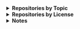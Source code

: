 
<!-- Begin_Repositories_by_Topic -->
<details>
<summary><b>Repositories by Topic</b></summary>

*The list below was generated based on the Topics assigned to each public repository as of 2024-01-26. Any repository may be under multiple topics.*

<details>
<summary>Azure <sup>(8)</sup></summary>
<ul>
<li><a href="https://github.com/wmelvin/az-vm-laz-build">az-vm-laz-build</a> - Scripts to create, run, and delete an Azure VM for building a Lazarus project (not quite a pipeline)</li>
<li><a href="https://github.com/wmelvin/azfunc-md-csv">azfunc-md-csv</a> - Azure Function (Python) that creates a Markdown table from a CSV file.</li>
<li><a href="https://github.com/wmelvin/blobby-tables">blobby-tables</a> - Explore Azure Storage blobs and tables.</li>
<li><a href="https://github.com/wmelvin/flask-file-up">flask-file-up</a> - File Upload using Flask - demo - work-in-progress</li>
<li><a href="https://github.com/wmelvin/flask-fileup-az">flask-fileup-az</a> - File Upload using Flask, Azure Storage, and MSAL. Demo/work-in-progress.</li>
<li><a href="https://github.com/wmelvin/funcisox">funcisox</a> - Use Azure Durable Functions to process audio with the Sox utility (work-in-progress learning project).</li>
<li><a href="https://github.com/wmelvin/try-az-pwsh">try-az-pwsh</a> - Scripts from exploring Azure CLI and PowerShell.</li>
<li><a href="https://github.com/wmelvin/try-azure-ocr">try-azure-ocr</a> - Try using Azure Form Recognizer to extract text from images of book covers.</li>
</ul>
</details>
<details>
<summary>Azure Functions <sup>(2)</sup></summary>
<ul>
<li><a href="https://github.com/wmelvin/azfunc-md-csv">azfunc-md-csv</a> - Azure Function (Python) that creates a Markdown table from a CSV file.</li>
<li><a href="https://github.com/wmelvin/funcisox">funcisox</a> - Use Azure Durable Functions to process audio with the Sox utility (work-in-progress learning project).</li>
</ul>
</details>
<details>
<summary>azure-custom-script-extension <sup>(1)</sup></summary>
<ul>
<li><a href="https://github.com/wmelvin/az-vm-laz-build">az-vm-laz-build</a> - Scripts to create, run, and delete an Azure VM for building a Lazarus project (not quite a pipeline)</li>
</ul>
</details>
<details>
<summary>backups <sup>(3)</sup></summary>
<ul>
<li><a href="https://github.com/wmelvin/backup-rotation">backup-rotation</a> - Backup rotation plan generator. (MIT License)</li>
<li><a href="https://github.com/wmelvin/bak-to-git">bak-to-git</a> - Create initial git commit history from work-in-progress backups. (MIT License)</li>
<li><a href="https://github.com/wmelvin/wipbak">wipbak</a> - Work-in-progress backup script. (MIT License)</li>
</ul>
</details>
<details>
<summary>bash <sup>(2)</sup></summary>
<ul>
<li><a href="https://github.com/wmelvin/venvup">venvup</a> - Bash script to set up a Python virtual environment (venv) in the current directory. (MIT License)</li>
<li><a href="https://github.com/wmelvin/wipbak">wipbak</a> - Work-in-progress backup script. (MIT License)</li>
</ul>
</details>
<details>
<summary>C# <sup>(5)</sup></summary>
<ul>
<li><a href="https://github.com/wmelvin/blobby-tables">blobby-tables</a> - Explore Azure Storage blobs and tables.</li>
<li><a href="https://github.com/wmelvin/funcisox">funcisox</a> - Use Azure Durable Functions to process audio with the Sox utility (work-in-progress learning project).</li>
<li><a href="https://github.com/wmelvin/scaffold-identity-cli">scaffold-identity-cli</a> - Explore identity scaffolding using dotnet CLI on Linux.</li>
<li><a href="https://github.com/wmelvin/scaffold-identity-vs">scaffold-identity-vs</a> - Explore identity scaffolding in VS-2022.</li>
<li><a href="https://github.com/wmelvin/try-azure-ocr">try-azure-ocr</a> - Try using Azure Form Recognizer to extract text from images of book covers.</li>
</ul>
</details>
<details>
<summary>Command-Line Tool <sup>(21)</sup></summary>
<ul>
<li><a href="https://github.com/wmelvin/backup-rotation">backup-rotation</a> - Backup rotation plan generator. (MIT License)</li>
<li><a href="https://github.com/wmelvin/bak-to-git">bak-to-git</a> - Create initial git commit history from work-in-progress backups. (MIT License)</li>
<li><a href="https://github.com/wmelvin/fewtilities">fewtilities</a> - A few utilities. (MIT License)</li>
<li><a href="https://github.com/wmelvin/filelist-tools">filelist-tools</a> - Tools for making and working with a filelist (an inventory of files in a given location). (MIT License)</li>
<li><a href="https://github.com/wmelvin/firefox-bookmark-export">firefox-bookmark-export</a> - Exports Firefox bookmarks to a single HTML file (and more). (MIT License)</li>
<li><a href="https://github.com/wmelvin/firefox-places">firefox-places</a> - Command-line tool to export some items from the Firefox places.sqlite database. (MIT License)</li>
<li><a href="https://github.com/wmelvin/git-log-md">git-log-md</a> - Uses 'git log' to create a Markdown document listing message, hash, and timestamp for each commit. (MIT License)</li>
<li><a href="https://github.com/wmelvin/git-status-report">git-status-report</a> - Command-line utility that writes a text file listing status info for Git repos found under a given path. (MIT License)</li>
<li><a href="https://github.com/wmelvin/github-repo-info">github-repo-info</a> - A set of Python scripts for retrieving, and working with, data from the GitHub API. (MIT License)</li>
<li><a href="https://github.com/wmelvin/image-snip">image-snip</a> - Command-line utility to apply same crop and/or zoom to a batch of images. (MIT License)</li>
<li><a href="https://github.com/wmelvin/index-images">index-images</a> - Scan a directory and create a HTML index of images. (MIT License)</li>
<li><a href="https://github.com/wmelvin/libreoffice-doc-to-txt">libreoffice-doc-to-txt</a> - Python script that runs the libreoffice executable to convert ODT, DOC, and DOCX files to TXT. (MIT License)</li>
<li><a href="https://github.com/wmelvin/masht">masht</a> - Reads a Markdown file and writes a HTML file by the same name, with a '.AS.html' suffix. (MIT License)</li>
<li><a href="https://github.com/wmelvin/montage">montage</a> - Creates a montage given a list of images and parameters for placing them. (MIT License)</li>
<li><a href="https://github.com/wmelvin/mp3pic">mp3pic</a> - Add a cover-art image to a mp3 file. (MIT License)</li>
<li><a href="https://github.com/wmelvin/sausage">sausage</a> - Command-line tool to capture help/usage message and insert into a copy of a Markdown document. (MIT License)</li>
<li><a href="https://github.com/wmelvin/scapr">scapr</a> - A Python script that uses Pillow's ImageGrab to capture screenshots. (MIT License)</li>
<li><a href="https://github.com/wmelvin/smb-conf-csv">smb-conf-csv</a> - Command-line tool to read a Samba config file and write some file share details as CSV. (MIT License)</li>
<li><a href="https://github.com/wmelvin/todolister">todolister</a> - Command-line tool scans text files and generates a HTML report listing found to-do items. (MIT License)</li>
<li><a href="https://github.com/wmelvin/venvup">venvup</a> - Bash script to set up a Python virtual environment (venv) in the current directory. (MIT License)</li>
<li><a href="https://github.com/wmelvin/wipbak">wipbak</a> - Work-in-progress backup script. (MIT License)</li>
</ul>
</details>
<details>
<summary>converter <sup>(2)</sup></summary>
<ul>
<li><a href="https://github.com/wmelvin/libreoffice-doc-to-txt">libreoffice-doc-to-txt</a> - Python script that runs the libreoffice executable to convert ODT, DOC, and DOCX files to TXT. (MIT License)</li>
<li><a href="https://github.com/wmelvin/masht">masht</a> - Reads a Markdown file and writes a HTML file by the same name, with a '.AS.html' suffix. (MIT License)</li>
</ul>
</details>
<details>
<summary>coursework <sup>(3)</sup></summary>
<ul>
<li><a href="https://github.com/wmelvin/deployment-test">deployment-test</a> - </li>
<li><a href="https://github.com/wmelvin/pub-py-pkg">pub-py-pkg</a> - Work on exercises from book Publishing Python Packages by Dane Hillard  (MIT License)</li>
<li><a href="https://github.com/wmelvin/tpt-python-data-visualization">tpt-python-data-visualization</a> (fork) - Talk Python Training - Python Data Visualization course code and examples (MIT License)</li>
</ul>
</details>
<details>
<summary>documentation-tool <sup>(10)</sup></summary>
<ul>
<li><a href="https://github.com/wmelvin/copilot-chat-export-formatter-wm">copilot-chat-export-formatter-wm</a> (fork) - this python script takes the raw Visual Studio Code Github Copilot chat log and turns it into a more readable text file</li>
<li><a href="https://github.com/wmelvin/git-log-md">git-log-md</a> - Uses 'git log' to create a Markdown document listing message, hash, and timestamp for each commit. (MIT License)</li>
<li><a href="https://github.com/wmelvin/github-repo-info">github-repo-info</a> - A set of Python scripts for retrieving, and working with, data from the GitHub API. (MIT License)</li>
<li><a href="https://github.com/wmelvin/ImagePicker">ImagePicker</a> - Desktop app for picking images and saving the list to a text file for use in another application. (MIT License)</li>
<li><a href="https://github.com/wmelvin/index-images">index-images</a> - Scan a directory and create a HTML index of images. (MIT License)</li>
<li><a href="https://github.com/wmelvin/libreoffice-doc-to-txt">libreoffice-doc-to-txt</a> - Python script that runs the libreoffice executable to convert ODT, DOC, and DOCX files to TXT. (MIT License)</li>
<li><a href="https://github.com/wmelvin/masht">masht</a> - Reads a Markdown file and writes a HTML file by the same name, with a '.AS.html' suffix. (MIT License)</li>
<li><a href="https://github.com/wmelvin/sausage">sausage</a> - Command-line tool to capture help/usage message and insert into a copy of a Markdown document. (MIT License)</li>
<li><a href="https://github.com/wmelvin/smb-conf-csv">smb-conf-csv</a> - Command-line tool to read a Samba config file and write some file share details as CSV. (MIT License)</li>
<li><a href="https://github.com/wmelvin/todolister">todolister</a> - Command-line tool scans text files and generates a HTML report listing found to-do items. (MIT License)</li>
</ul>
</details>
<details>
<summary>Documents <sup>(2)</sup></summary>
<ul>
<li><a href="https://github.com/wmelvin/completed-courses">completed-courses</a> - Documenting my completed training courses.</li>
<li><a href="https://github.com/wmelvin/stuff">stuff</a> - A place for stuff, like Markdown files with notes and links, and other whatnot. (Other)</li>
</ul>
</details>
<details>
<summary>explore <sup>(11)</sup></summary>
<ul>
<li><a href="https://github.com/wmelvin/azfunc-md-csv">azfunc-md-csv</a> - Azure Function (Python) that creates a Markdown table from a CSV file.</li>
<li><a href="https://github.com/wmelvin/blobby-tables">blobby-tables</a> - Explore Azure Storage blobs and tables.</li>
<li><a href="https://github.com/wmelvin/deployment-test">deployment-test</a> - </li>
<li><a href="https://github.com/wmelvin/flask-file-up">flask-file-up</a> - File Upload using Flask - demo - work-in-progress</li>
<li><a href="https://github.com/wmelvin/flask-fileup-az">flask-fileup-az</a> - File Upload using Flask, Azure Storage, and MSAL. Demo/work-in-progress.</li>
<li><a href="https://github.com/wmelvin/funcisox">funcisox</a> - Use Azure Durable Functions to process audio with the Sox utility (work-in-progress learning project).</li>
<li><a href="https://github.com/wmelvin/scaffold-identity-cli">scaffold-identity-cli</a> - Explore identity scaffolding using dotnet CLI on Linux.</li>
<li><a href="https://github.com/wmelvin/scaffold-identity-vs">scaffold-identity-vs</a> - Explore identity scaffolding in VS-2022.</li>
<li><a href="https://github.com/wmelvin/try-az-pwsh">try-az-pwsh</a> - Scripts from exploring Azure CLI and PowerShell.</li>
<li><a href="https://github.com/wmelvin/try-azure-ocr">try-azure-ocr</a> - Try using Azure Form Recognizer to extract text from images of book covers.</li>
<li><a href="https://github.com/wmelvin/try-nbdev">try-nbdev</a> - Exploring nbdev by fast.ai. (Apache License 2.0)</li>
</ul>
</details>
<details>
<summary>Firefox <sup>(3)</sup></summary>
<ul>
<li><a href="https://github.com/wmelvin/firefox-bookmark-export">firefox-bookmark-export</a> - Exports Firefox bookmarks to a single HTML file (and more). (MIT License)</li>
<li><a href="https://github.com/wmelvin/firefox-places">firefox-places</a> - Command-line tool to export some items from the Firefox places.sqlite database. (MIT License)</li>
<li><a href="https://github.com/wmelvin/tabulence">tabulence</a> - Firefox extension lists title and URL for all tabls in current window.</li>
</ul>
</details>
<details>
<summary>firefox-extension <sup>(1)</sup></summary>
<ul>
<li><a href="https://github.com/wmelvin/tabulence">tabulence</a> - Firefox extension lists title and URL for all tabls in current window.</li>
</ul>
</details>
<details>
<summary>flask <sup>(2)</sup></summary>
<ul>
<li><a href="https://github.com/wmelvin/flask-file-up">flask-file-up</a> - File Upload using Flask - demo - work-in-progress</li>
<li><a href="https://github.com/wmelvin/flask-fileup-az">flask-fileup-az</a> - File Upload using Flask, Azure Storage, and MSAL. Demo/work-in-progress.</li>
</ul>
</details>
<details>
<summary>forked-repo <sup>(3)</sup></summary>
<ul>
<li><a href="https://github.com/wmelvin/copilot-chat-export-formatter-wm">copilot-chat-export-formatter-wm</a> (fork) - this python script takes the raw Visual Studio Code Github Copilot chat log and turns it into a more readable text file</li>
<li><a href="https://github.com/wmelvin/htmx-python-course-wm">htmx-python-course-wm</a> (fork) - Student details, source code, and more for our HTMX + Flask: Modern Python Web Apps, Hold the JavaScript course. (MIT License)</li>
<li><a href="https://github.com/wmelvin/tpt-python-data-visualization">tpt-python-data-visualization</a> (fork) - Talk Python Training - Python Data Visualization course code and examples (MIT License)</li>
</ul>
</details>
<details>
<summary>fossil-scm <sup>(1)</sup></summary>
<ul>
<li><a href="https://github.com/wmelvin/bak-to-git">bak-to-git</a> - Create initial git commit history from work-in-progress backups. (MIT License)</li>
</ul>
</details>
<details>
<summary>git <sup>(4)</sup></summary>
<ul>
<li><a href="https://github.com/wmelvin/az-vm-laz-build">az-vm-laz-build</a> - Scripts to create, run, and delete an Azure VM for building a Lazarus project (not quite a pipeline)</li>
<li><a href="https://github.com/wmelvin/bak-to-git">bak-to-git</a> - Create initial git commit history from work-in-progress backups. (MIT License)</li>
<li><a href="https://github.com/wmelvin/git-log-md">git-log-md</a> - Uses 'git log' to create a Markdown document listing message, hash, and timestamp for each commit. (MIT License)</li>
<li><a href="https://github.com/wmelvin/git-status-report">git-status-report</a> - Command-line utility that writes a text file listing status info for Git repos found under a given path. (MIT License)</li>
</ul>
</details>
<details>
<summary>github <sup>(1)</sup></summary>
<ul>
<li><a href="https://github.com/wmelvin/az-vm-laz-build">az-vm-laz-build</a> - Scripts to create, run, and delete an Azure VM for building a Lazarus project (not quite a pipeline)</li>
</ul>
</details>
<details>
<summary>github-actions <sup>(1)</sup></summary>
<ul>
<li><a href="https://github.com/wmelvin/pub-py-pkg">pub-py-pkg</a> - Work on exercises from book Publishing Python Packages by Dane Hillard  (MIT License)</li>
</ul>
</details>
<details>
<summary>github-api <sup>(1)</sup></summary>
<ul>
<li><a href="https://github.com/wmelvin/github-repo-info">github-repo-info</a> - A set of Python scripts for retrieving, and working with, data from the GitHub API. (MIT License)</li>
</ul>
</details>
<details>
<summary>gui-application <sup>(1)</sup></summary>
<ul>
<li><a href="https://github.com/wmelvin/ImagePicker">ImagePicker</a> - Desktop app for picking images and saving the list to a text file for use in another application. (MIT License)</li>
</ul>
</details>
<details>
<summary>id3 <sup>(1)</sup></summary>
<ul>
<li><a href="https://github.com/wmelvin/mp3pic">mp3pic</a> - Add a cover-art image to a mp3 file. (MIT License)</li>
</ul>
</details>
<details>
<summary>image-generation <sup>(1)</sup></summary>
<ul>
<li><a href="https://github.com/wmelvin/montage">montage</a> - Creates a montage given a list of images and parameters for placing them. (MIT License)</li>
</ul>
</details>
<details>
<summary>javascript <sup>(1)</sup></summary>
<ul>
<li><a href="https://github.com/wmelvin/tabulence">tabulence</a> - Firefox extension lists title and URL for all tabls in current window.</li>
</ul>
</details>
<details>
<summary>jupyter-notebook <sup>(1)</sup></summary>
<ul>
<li><a href="https://github.com/wmelvin/try-nbdev">try-nbdev</a> - Exploring nbdev by fast.ai. (Apache License 2.0)</li>
</ul>
</details>
<details>
<summary>lazarus-ide <sup>(2)</sup></summary>
<ul>
<li><a href="https://github.com/wmelvin/az-vm-laz-build">az-vm-laz-build</a> - Scripts to create, run, and delete an Azure VM for building a Lazarus project (not quite a pipeline)</li>
<li><a href="https://github.com/wmelvin/ImagePicker">ImagePicker</a> - Desktop app for picking images and saving the list to a text file for use in another application. (MIT License)</li>
</ul>
</details>
<details>
<summary>pascal <sup>(1)</sup></summary>
<ul>
<li><a href="https://github.com/wmelvin/ImagePicker">ImagePicker</a> - Desktop app for picking images and saving the list to a text file for use in another application. (MIT License)</li>
</ul>
</details>
<details>
<summary>PowerShell <sup>(7)</sup></summary>
<ul>
<li><a href="https://github.com/wmelvin/az-vm-laz-build">az-vm-laz-build</a> - Scripts to create, run, and delete an Azure VM for building a Lazarus project (not quite a pipeline)</li>
<li><a href="https://github.com/wmelvin/azfunc-md-csv">azfunc-md-csv</a> - Azure Function (Python) that creates a Markdown table from a CSV file.</li>
<li><a href="https://github.com/wmelvin/blobby-tables">blobby-tables</a> - Explore Azure Storage blobs and tables.</li>
<li><a href="https://github.com/wmelvin/flask-file-up">flask-file-up</a> - File Upload using Flask - demo - work-in-progress</li>
<li><a href="https://github.com/wmelvin/flask-fileup-az">flask-fileup-az</a> - File Upload using Flask, Azure Storage, and MSAL. Demo/work-in-progress.</li>
<li><a href="https://github.com/wmelvin/funcisox">funcisox</a> - Use Azure Durable Functions to process audio with the Sox utility (work-in-progress learning project).</li>
<li><a href="https://github.com/wmelvin/try-az-pwsh">try-az-pwsh</a> - Scripts from exploring Azure CLI and PowerShell.</li>
</ul>
</details>
<details>
<summary>Python <sup>(25)</sup></summary>
<ul>
<li><a href="https://github.com/wmelvin/azfunc-md-csv">azfunc-md-csv</a> - Azure Function (Python) that creates a Markdown table from a CSV file.</li>
<li><a href="https://github.com/wmelvin/backup-rotation">backup-rotation</a> - Backup rotation plan generator. (MIT License)</li>
<li><a href="https://github.com/wmelvin/bak-to-git">bak-to-git</a> - Create initial git commit history from work-in-progress backups. (MIT License)</li>
<li><a href="https://github.com/wmelvin/copilot-chat-export-formatter-wm">copilot-chat-export-formatter-wm</a> (fork) - this python script takes the raw Visual Studio Code Github Copilot chat log and turns it into a more readable text file</li>
<li><a href="https://github.com/wmelvin/fewtilities">fewtilities</a> - A few utilities. (MIT License)</li>
<li><a href="https://github.com/wmelvin/filelist-tools">filelist-tools</a> - Tools for making and working with a filelist (an inventory of files in a given location). (MIT License)</li>
<li><a href="https://github.com/wmelvin/firefox-bookmark-export">firefox-bookmark-export</a> - Exports Firefox bookmarks to a single HTML file (and more). (MIT License)</li>
<li><a href="https://github.com/wmelvin/firefox-places">firefox-places</a> - Command-line tool to export some items from the Firefox places.sqlite database. (MIT License)</li>
<li><a href="https://github.com/wmelvin/flask-file-up">flask-file-up</a> - File Upload using Flask - demo - work-in-progress</li>
<li><a href="https://github.com/wmelvin/flask-fileup-az">flask-fileup-az</a> - File Upload using Flask, Azure Storage, and MSAL. Demo/work-in-progress.</li>
<li><a href="https://github.com/wmelvin/git-log-md">git-log-md</a> - Uses 'git log' to create a Markdown document listing message, hash, and timestamp for each commit. (MIT License)</li>
<li><a href="https://github.com/wmelvin/git-status-report">git-status-report</a> - Command-line utility that writes a text file listing status info for Git repos found under a given path. (MIT License)</li>
<li><a href="https://github.com/wmelvin/github-repo-info">github-repo-info</a> - A set of Python scripts for retrieving, and working with, data from the GitHub API. (MIT License)</li>
<li><a href="https://github.com/wmelvin/image-snip">image-snip</a> - Command-line utility to apply same crop and/or zoom to a batch of images. (MIT License)</li>
<li><a href="https://github.com/wmelvin/index-images">index-images</a> - Scan a directory and create a HTML index of images. (MIT License)</li>
<li><a href="https://github.com/wmelvin/libreoffice-doc-to-txt">libreoffice-doc-to-txt</a> - Python script that runs the libreoffice executable to convert ODT, DOC, and DOCX files to TXT. (MIT License)</li>
<li><a href="https://github.com/wmelvin/masht">masht</a> - Reads a Markdown file and writes a HTML file by the same name, with a '.AS.html' suffix. (MIT License)</li>
<li><a href="https://github.com/wmelvin/montage">montage</a> - Creates a montage given a list of images and parameters for placing them. (MIT License)</li>
<li><a href="https://github.com/wmelvin/mp3pic">mp3pic</a> - Add a cover-art image to a mp3 file. (MIT License)</li>
<li><a href="https://github.com/wmelvin/pub-py-pkg">pub-py-pkg</a> - Work on exercises from book Publishing Python Packages by Dane Hillard  (MIT License)</li>
<li><a href="https://github.com/wmelvin/sausage">sausage</a> - Command-line tool to capture help/usage message and insert into a copy of a Markdown document. (MIT License)</li>
<li><a href="https://github.com/wmelvin/scapr">scapr</a> - A Python script that uses Pillow's ImageGrab to capture screenshots. (MIT License)</li>
<li><a href="https://github.com/wmelvin/smb-conf-csv">smb-conf-csv</a> - Command-line tool to read a Samba config file and write some file share details as CSV. (MIT License)</li>
<li><a href="https://github.com/wmelvin/todolister">todolister</a> - Command-line tool scans text files and generates a HTML report listing found to-do items. (MIT License)</li>
<li><a href="https://github.com/wmelvin/try-nbdev">try-nbdev</a> - Exploring nbdev by fast.ai. (Apache License 2.0)</li>
</ul>
</details>
<details>
<summary>python - build with: flit <sup>(1)</sup></summary>
<ul>
<li><a href="https://github.com/wmelvin/scapr">scapr</a> - A Python script that uses Pillow's ImageGrab to capture screenshots. (MIT License)</li>
</ul>
</details>
<details>
<summary>python - build with: hatch <sup>(2)</sup></summary>
<ul>
<li><a href="https://github.com/wmelvin/masht">masht</a> - Reads a Markdown file and writes a HTML file by the same name, with a '.AS.html' suffix. (MIT License)</li>
<li><a href="https://github.com/wmelvin/montage">montage</a> - Creates a montage given a list of images and parameters for placing them. (MIT License)</li>
</ul>
</details>
<details>
<summary>python - build with: pyproject-build (setuptools) <sup>(3)</sup></summary>
<ul>
<li><a href="https://github.com/wmelvin/firefox-bookmark-export">firefox-bookmark-export</a> - Exports Firefox bookmarks to a single HTML file (and more). (MIT License)</li>
<li><a href="https://github.com/wmelvin/image-snip">image-snip</a> - Command-line utility to apply same crop and/or zoom to a batch of images. (MIT License)</li>
<li><a href="https://github.com/wmelvin/mp3pic">mp3pic</a> - Add a cover-art image to a mp3 file. (MIT License)</li>
</ul>
</details>
<details>
<summary>python - pillow (imaging library) <sup>(4)</sup></summary>
<ul>
<li><a href="https://github.com/wmelvin/image-snip">image-snip</a> - Command-line utility to apply same crop and/or zoom to a batch of images. (MIT License)</li>
<li><a href="https://github.com/wmelvin/montage">montage</a> - Creates a montage given a list of images and parameters for placing them. (MIT License)</li>
<li><a href="https://github.com/wmelvin/mp3pic">mp3pic</a> - Add a cover-art image to a mp3 file. (MIT License)</li>
<li><a href="https://github.com/wmelvin/scapr">scapr</a> - A Python script that uses Pillow's ImageGrab to capture screenshots. (MIT License)</li>
</ul>
</details>
<details>
<summary>python - pytest <sup>(13)</sup></summary>
<ul>
<li><a href="https://github.com/wmelvin/backup-rotation">backup-rotation</a> - Backup rotation plan generator. (MIT License)</li>
<li><a href="https://github.com/wmelvin/bak-to-git">bak-to-git</a> - Create initial git commit history from work-in-progress backups. (MIT License)</li>
<li><a href="https://github.com/wmelvin/fewtilities">fewtilities</a> - A few utilities. (MIT License)</li>
<li><a href="https://github.com/wmelvin/filelist-tools">filelist-tools</a> - Tools for making and working with a filelist (an inventory of files in a given location). (MIT License)</li>
<li><a href="https://github.com/wmelvin/firefox-bookmark-export">firefox-bookmark-export</a> - Exports Firefox bookmarks to a single HTML file (and more). (MIT License)</li>
<li><a href="https://github.com/wmelvin/git-status-report">git-status-report</a> - Command-line utility that writes a text file listing status info for Git repos found under a given path. (MIT License)</li>
<li><a href="https://github.com/wmelvin/index-images">index-images</a> - Scan a directory and create a HTML index of images. (MIT License)</li>
<li><a href="https://github.com/wmelvin/masht">masht</a> - Reads a Markdown file and writes a HTML file by the same name, with a '.AS.html' suffix. (MIT License)</li>
<li><a href="https://github.com/wmelvin/montage">montage</a> - Creates a montage given a list of images and parameters for placing them. (MIT License)</li>
<li><a href="https://github.com/wmelvin/pub-py-pkg">pub-py-pkg</a> - Work on exercises from book Publishing Python Packages by Dane Hillard  (MIT License)</li>
<li><a href="https://github.com/wmelvin/sausage">sausage</a> - Command-line tool to capture help/usage message and insert into a copy of a Markdown document. (MIT License)</li>
<li><a href="https://github.com/wmelvin/scapr">scapr</a> - A Python script that uses Pillow's ImageGrab to capture screenshots. (MIT License)</li>
<li><a href="https://github.com/wmelvin/todolister">todolister</a> - Command-line tool scans text files and generates a HTML report listing found to-do items. (MIT License)</li>
</ul>
</details>
<details>
<summary>screenshot <sup>(1)</sup></summary>
<ul>
<li><a href="https://github.com/wmelvin/scapr">scapr</a> - A Python script that uses Pillow's ImageGrab to capture screenshots. (MIT License)</li>
</ul>
</details>
<details>
<summary>sqlite <sup>(3)</sup></summary>
<ul>
<li><a href="https://github.com/wmelvin/filelist-tools">filelist-tools</a> - Tools for making and working with a filelist (an inventory of files in a given location). (MIT License)</li>
<li><a href="https://github.com/wmelvin/firefox-bookmark-export">firefox-bookmark-export</a> - Exports Firefox bookmarks to a single HTML file (and more). (MIT License)</li>
<li><a href="https://github.com/wmelvin/firefox-places">firefox-places</a> - Command-line tool to export some items from the Firefox places.sqlite database. (MIT License)</li>
</ul>
</details>
<details>
<summary>venv <sup>(1)</sup></summary>
<ul>
<li><a href="https://github.com/wmelvin/venvup">venvup</a> - Bash script to set up a Python virtual environment (venv) in the current directory. (MIT License)</li>
</ul>
</details>
<details>
<summary>Web <sup>(6)</sup></summary>
<ul>
<li><a href="https://github.com/wmelvin/azfunc-md-csv">azfunc-md-csv</a> - Azure Function (Python) that creates a Markdown table from a CSV file.</li>
<li><a href="https://github.com/wmelvin/flask-file-up">flask-file-up</a> - File Upload using Flask - demo - work-in-progress</li>
<li><a href="https://github.com/wmelvin/flask-fileup-az">flask-fileup-az</a> - File Upload using Flask, Azure Storage, and MSAL. Demo/work-in-progress.</li>
<li><a href="https://github.com/wmelvin/funcisox">funcisox</a> - Use Azure Durable Functions to process audio with the Sox utility (work-in-progress learning project).</li>
<li><a href="https://github.com/wmelvin/scaffold-identity-cli">scaffold-identity-cli</a> - Explore identity scaffolding using dotnet CLI on Linux.</li>
<li><a href="https://github.com/wmelvin/scaffold-identity-vs">scaffold-identity-vs</a> - Explore identity scaffolding in VS-2022.</li>
</ul>
</details>
</details>
<!-- Generated 2024-01-26 16:28 UTC by topics_md.py (v2024.01.2) -->
<!-- End_Repositories_by_Topic -->

<!-- Begin_Repositories_by_License -->
<details>
<summary><b>Repositories by License</b></summary>

*The list below was generated based on the License assigned to each public repository as of 2024-01-26.*

Repositories with no license may be:
- A work-in-progress, which may be given a license when more complete.
- A demo or experiment, available for reference, but not usable as a library or application.
- An infrastructure item (GitHub pages, or this README).

<details>
<summary>(none)</summary>
<ul>
<li><a href="https://github.com/wmelvin/az-vm-laz-build">az-vm-laz-build</a> - Scripts to create, run, and delete an Azure VM for building a Lazarus project (not quite a pipeline)</li>
<li><a href="https://github.com/wmelvin/azfunc-md-csv">azfunc-md-csv</a> - Azure Function (Python) that creates a Markdown table from a CSV file.</li>
<li><a href="https://github.com/wmelvin/blobby-tables">blobby-tables</a> - Explore Azure Storage blobs and tables.</li>
<li><a href="https://github.com/wmelvin/completed-courses">completed-courses</a> - Documenting my completed training courses.</li>
<li><a href="https://github.com/wmelvin/copilot-chat-export-formatter-wm">copilot-chat-export-formatter-wm</a> (fork) - this python script takes the raw Visual Studio Code Github Copilot chat log and turns it into a more readable text file</li>
<li><a href="https://github.com/wmelvin/deployment-test">deployment-test</a> - </li>
<li><a href="https://github.com/wmelvin/flask-file-up">flask-file-up</a> - File Upload using Flask - demo - work-in-progress</li>
<li><a href="https://github.com/wmelvin/flask-fileup-az">flask-fileup-az</a> - File Upload using Flask, Azure Storage, and MSAL. Demo/work-in-progress.</li>
<li><a href="https://github.com/wmelvin/funcisox">funcisox</a> - Use Azure Durable Functions to process audio with the Sox utility (work-in-progress learning project).</li>
<li><a href="https://github.com/wmelvin/scaffold-identity-cli">scaffold-identity-cli</a> - Explore identity scaffolding using dotnet CLI on Linux.</li>
<li><a href="https://github.com/wmelvin/scaffold-identity-vs">scaffold-identity-vs</a> - Explore identity scaffolding in VS-2022.</li>
<li><a href="https://github.com/wmelvin/tabulence">tabulence</a> - Firefox extension lists title and URL for all tabls in current window.</li>
<li><a href="https://github.com/wmelvin/try-az-pwsh">try-az-pwsh</a> - Scripts from exploring Azure CLI and PowerShell.</li>
<li><a href="https://github.com/wmelvin/try-azure-ocr">try-azure-ocr</a> - Try using Azure Form Recognizer to extract text from images of book covers.</li>
<li><a href="https://github.com/wmelvin/wmelvin">wmelvin</a> - </li>
<li><a href="https://github.com/wmelvin/wmelvin.github.io">wmelvin.github.io</a> - </li>
</ul>
</details>
<details>
<summary>Apache License 2.0</summary>
<ul>
<li><a href="https://github.com/wmelvin/try-nbdev">try-nbdev</a> - Exploring nbdev by fast.ai.</li>
</ul>
</details>
<details>
<summary>MIT License</summary>
<ul>
<li><a href="https://github.com/wmelvin/backup-rotation">backup-rotation</a> - Backup rotation plan generator.</li>
<li><a href="https://github.com/wmelvin/bak-to-git">bak-to-git</a> - Create initial git commit history from work-in-progress backups.</li>
<li><a href="https://github.com/wmelvin/fewtilities">fewtilities</a> - A few utilities.</li>
<li><a href="https://github.com/wmelvin/filelist-tools">filelist-tools</a> - Tools for making and working with a filelist (an inventory of files in a given location).</li>
<li><a href="https://github.com/wmelvin/firefox-bookmark-export">firefox-bookmark-export</a> - Exports Firefox bookmarks to a single HTML file (and more).</li>
<li><a href="https://github.com/wmelvin/firefox-places">firefox-places</a> - Command-line tool to export some items from the Firefox places.sqlite database.</li>
<li><a href="https://github.com/wmelvin/git-log-md">git-log-md</a> - Uses 'git log' to create a Markdown document listing message, hash, and timestamp for each commit.</li>
<li><a href="https://github.com/wmelvin/git-status-report">git-status-report</a> - Command-line utility that writes a text file listing status info for Git repos found under a given path.</li>
<li><a href="https://github.com/wmelvin/github-repo-info">github-repo-info</a> - A set of Python scripts for retrieving, and working with, data from the GitHub API.</li>
<li><a href="https://github.com/wmelvin/htmx-python-course-wm">htmx-python-course-wm</a> (fork) - Student details, source code, and more for our HTMX + Flask: Modern Python Web Apps, Hold the JavaScript course.</li>
<li><a href="https://github.com/wmelvin/image-snip">image-snip</a> - Command-line utility to apply same crop and/or zoom to a batch of images.</li>
<li><a href="https://github.com/wmelvin/ImagePicker">ImagePicker</a> - Desktop app for picking images and saving the list to a text file for use in another application.</li>
<li><a href="https://github.com/wmelvin/index-images">index-images</a> - Scan a directory and create a HTML index of images.</li>
<li><a href="https://github.com/wmelvin/libreoffice-doc-to-txt">libreoffice-doc-to-txt</a> - Python script that runs the libreoffice executable to convert ODT, DOC, and DOCX files to TXT.</li>
<li><a href="https://github.com/wmelvin/masht">masht</a> - Reads a Markdown file and writes a HTML file by the same name, with a '.AS.html' suffix.</li>
<li><a href="https://github.com/wmelvin/montage">montage</a> - Creates a montage given a list of images and parameters for placing them.</li>
<li><a href="https://github.com/wmelvin/mp3pic">mp3pic</a> - Add a cover-art image to a mp3 file.</li>
<li><a href="https://github.com/wmelvin/pub-py-pkg">pub-py-pkg</a> - Work on exercises from book Publishing Python Packages by Dane Hillard </li>
<li><a href="https://github.com/wmelvin/sausage">sausage</a> - Command-line tool to capture help/usage message and insert into a copy of a Markdown document.</li>
<li><a href="https://github.com/wmelvin/scapr">scapr</a> - A Python script that uses Pillow's ImageGrab to capture screenshots.</li>
<li><a href="https://github.com/wmelvin/smb-conf-csv">smb-conf-csv</a> - Command-line tool to read a Samba config file and write some file share details as CSV.</li>
<li><a href="https://github.com/wmelvin/todolister">todolister</a> - Command-line tool scans text files and generates a HTML report listing found to-do items.</li>
<li><a href="https://github.com/wmelvin/tpt-python-data-visualization">tpt-python-data-visualization</a> (fork) - Talk Python Training - Python Data Visualization course code and examples</li>
<li><a href="https://github.com/wmelvin/venvup">venvup</a> - Bash script to set up a Python virtual environment (venv) in the current directory.</li>
<li><a href="https://github.com/wmelvin/wipbak">wipbak</a> - Work-in-progress backup script.</li>
</ul>
</details>
<details>
<summary>Other</summary>
<ul>
<li><a href="https://github.com/wmelvin/stuff">stuff</a> - A place for stuff, like Markdown files with notes and links, and other whatnot.</li>
</ul>
</details>
</details>
<!-- Generated 2024-01-26 16:28 UTC by topics_md.py (v2024.01.2) -->
<!-- End_Repositories_by_License -->

<details>
<summary><b>Notes</b></summary>

- The code, used to generate the *Repositories by Topic* and *Repositories by License* sections, is in the [github-repo-info](https://github.com/wmelvin/github-repo-info) repository.

- The GitHub docs describe how to create a [profile README](https://docs.github.com/en/account-and-profile/setting-up-and-managing-your-github-profile/customizing-your-profile/managing-your-profile-readme), and how to use [collapsed-sections](https://docs.github.com/en/get-started/writing-on-github/working-with-advanced-formatting/organizing-information-with-collapsed-sections).

</details>